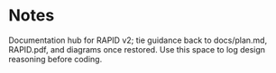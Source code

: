 # Notes

Documentation hub for RAPID v2; tie guidance back to docs/plan.md, RAPID.pdf, and diagrams once restored. Use this space to log design reasoning before coding.
